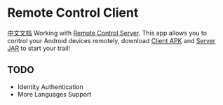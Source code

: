 # Remote Control Client
[中文文档](https://github.com/miekir163/RemoteControlClient/READMECN.md)
Working with [Remote Control Server](https://github.com/miekir163/RemoteControlServer). This app allows you to control your Android devices remotely, download [Client APK](https://github.com/miekir163/RemoteControlOutput/blob/main/release/V1.0/rt_realease_v1.0.apk) and [Server JAR](https://github.com/miekir163/RemoteControlOutput/blob/main/release/V1.0/rt.jar) to start your trail!

## TODO
 - Identity Authentication
 - More Languages Support

